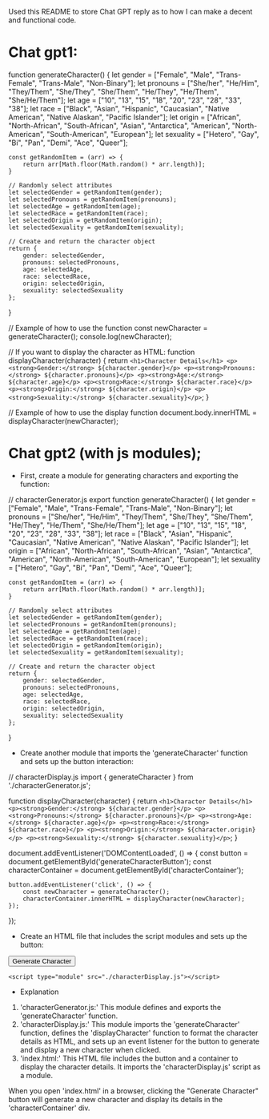 Used this README to store Chat GPT reply as to how I can make a decent and functional code.

# Chat gpt1:

function generateCharacter() {
    let gender = ["Female", "Male", "Trans-Female", "Trans-Male", "Non-Binary"];
    let pronouns = ["She/her", "He/Him", "They/Them", "She/They", "She/Them", "He/They", "He/Them", "She/He/Them"];
    let age = ["10", "13", "15", "18", "20", "23", "28", "33", "38"];
    let race = ["Black", "Asian", "Hispanic", "Caucasian", "Native American", "Native Alaskan", "Pacific Islander"];
    let origin = ["African", "North-African", "South-African", "Asian", "Antarctica", "American", "North-American", "South-American", "European"];
    let sexuality = ["Hetero", "Gay", "Bi", "Pan", "Demi", "Ace", "Queer"];

    const getRandomItem = (arr) => {
        return arr[Math.floor(Math.random() * arr.length)];
    }

    // Randomly select attributes
    let selectedGender = getRandomItem(gender);
    let selectedPronouns = getRandomItem(pronouns);
    let selectedAge = getRandomItem(age);
    let selectedRace = getRandomItem(race);
    let selectedOrigin = getRandomItem(origin);
    let selectedSexuality = getRandomItem(sexuality);

    // Create and return the character object
    return {
        gender: selectedGender,
        pronouns: selectedPronouns,
        age: selectedAge,
        race: selectedRace,
        origin: selectedOrigin,
        sexuality: selectedSexuality
    };
}

// Example of how to use the function
const newCharacter = generateCharacter();
console.log(newCharacter);

// If you want to display the character as HTML:
function displayCharacter(character) {
    return `
        <h1>Character Details</h1>
        <p><strong>Gender:</strong> ${character.gender}</p>
        <p><strong>Pronouns:</strong> ${character.pronouns}</p>
        <p><strong>Age:</strong> ${character.age}</p>
        <p><strong>Race:</strong> ${character.race}</p>
        <p><strong>Origin:</strong> ${character.origin}</p>
        <p><strong>Sexuality:</strong> ${character.sexuality}</p>
    `;
}

// Example of how to use the display function
document.body.innerHTML = displayCharacter(newCharacter);




# Chat gpt2 (with js modules);
- First, create a module for generating characters and exporting the function:

// characterGenerator.js
export function generateCharacter() {
    let gender = ["Female", "Male", "Trans-Female", "Trans-Male", "Non-Binary"];
    let pronouns = ["She/her", "He/Him", "They/Them", "She/They", "She/Them", "He/They", "He/Them", "She/He/Them"];
    let age = ["10", "13", "15", "18", "20", "23", "28", "33", "38"];
    let race = ["Black", "Asian", "Hispanic", "Caucasian", "Native American", "Native Alaskan", "Pacific Islander"];
    let origin = ["African", "North-African", "South-African", "Asian", "Antarctica", "American", "North-American", "South-American", "European"];
    let sexuality = ["Hetero", "Gay", "Bi", "Pan", "Demi", "Ace", "Queer"];

    const getRandomItem = (arr) => {
        return arr[Math.floor(Math.random() * arr.length)];
    }

    // Randomly select attributes
    let selectedGender = getRandomItem(gender);
    let selectedPronouns = getRandomItem(pronouns);
    let selectedAge = getRandomItem(age);
    let selectedRace = getRandomItem(race);
    let selectedOrigin = getRandomItem(origin);
    let selectedSexuality = getRandomItem(sexuality);

    // Create and return the character object
    return {
        gender: selectedGender,
        pronouns: selectedPronouns,
        age: selectedAge,
        race: selectedRace,
        origin: selectedOrigin,
        sexuality: selectedSexuality
    };
}

- Create another module that imports the 'generateCharacter' function and sets up the button interaction:

// characterDisplay.js
import { generateCharacter } from './characterGenerator.js';

function displayCharacter(character) {
    return `
        <h1>Character Details</h1>
        <p><strong>Gender:</strong> ${character.gender}</p>
        <p><strong>Pronouns:</strong> ${character.pronouns}</p>
        <p><strong>Age:</strong> ${character.age}</p>
        <p><strong>Race:</strong> ${character.race}</p>
        <p><strong>Origin:</strong> ${character.origin}</p>
        <p><strong>Sexuality:</strong> ${character.sexuality}</p>
    `;
}

document.addEventListener('DOMContentLoaded', () => {
    const button = document.getElementById('generateCharacterButton');
    const characterContainer = document.getElementById('characterContainer');

    button.addEventListener('click', () => {
        const newCharacter = generateCharacter();
        characterContainer.innerHTML = displayCharacter(newCharacter);
    });
});


- Create an HTML file that includes the script modules and sets up the button:

<!DOCTYPE html>
<html lang="en">
<head>
    <meta charset="UTF-8">
    <meta name="viewport" content="width=device-width, initial-scale=1.0">
    <title>Character Generator</title>
</head>
<body>
    <button id="generateCharacterButton">Generate Character</button>
    <div id="characterContainer"></div>

    <script type="module" src="./characterDisplay.js"></script>
</body>
</html>



- Explanation
1. 'characterGenerator.js:' This module defines and exports the 'generateCharacter' function.
2. 'characterDisplay.js:' This module imports the 'generateCharacter' function, defines the 'displayCharacter' function to format the character details as HTML, and sets up an event listener for the button to generate and display a new character when clicked.
3. 'index.html:' This HTML file includes the button and a container to display the character details. It imports the 'characterDisplay.js' script as a module.

When you open 'index.html' in a browser, clicking the "Generate Character" button will generate a new character and display its details in the 'characterContainer' div.